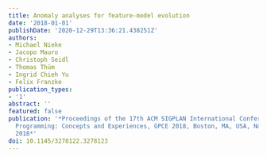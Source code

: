 ```yaml
---
title: Anomaly analyses for feature-model evolution
date: '2018-01-01'
publishDate: '2020-12-29T13:36:21.438251Z'
authors:
- Michael Nieke
- Jacopo Mauro
- Christoph Seidl
- Thomas Thüm
- Ingrid Chieh Yu
- Felix Franzke
publication_types:
- '1'
abstract: ''
featured: false
publication: '*Proceedings of the 17th ACM SIGPLAN International Conference on Generative
  Programming: Concepts and Experiences, GPCE 2018, Boston, MA, USA, November 5-6,
  2018*'
doi: 10.1145/3278122.3278123
---
```


